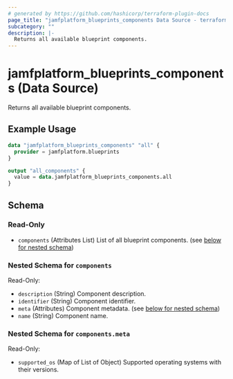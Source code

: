 ```yaml
---
# generated by https://github.com/hashicorp/terraform-plugin-docs
page_title: "jamfplatform_blueprints_components Data Source - terraform-provider-jamfplatform"
subcategory: ""
description: |-
  Returns all available blueprint components.
---
```


# jamfplatform_blueprints_components (Data Source)

Returns all available blueprint components.

## Example Usage

```terraform
data "jamfplatform_blueprints_components" "all" {
  provider = jamfplatform.blueprints
}

output "all_components" {
  value = data.jamfplatform_blueprints_components.all
}
```

<!-- schema generated by tfplugindocs -->
## Schema

### Read-Only

- `components` (Attributes List) List of all blueprint components. (see [below for nested schema](#nestedatt--components))

<a id="nestedatt--components"></a>
### Nested Schema for `components`

Read-Only:

- `description` (String) Component description.
- `identifier` (String) Component identifier.
- `meta` (Attributes) Component metadata. (see [below for nested schema](#nestedatt--components--meta))
- `name` (String) Component name.

<a id="nestedatt--components--meta"></a>
### Nested Schema for `components.meta`

Read-Only:

- `supported_os` (Map of List of Object) Supported operating systems with their versions.
